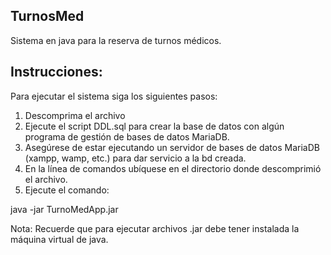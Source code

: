 ## TurnosMed

Sistema en java para la reserva de turnos médicos.

## Instrucciones:

Para ejecutar el sistema siga los siguientes pasos: 

1. Descomprima el archivo
2. Ejecute el script DDL.sql para crear la base de datos con algún programa de gestión de bases de datos MariaDB.
3. Asegúrese de estar ejecutando un servidor de bases de datos MariaDB (xampp, wamp, etc.) para dar servicio a la bd creada.
4. En la línea de comandos ubíquese en el directorio donde descomprimió el archivo.
5. Ejecute el comando:

java -jar TurnoMedApp.jar

Nota: Recuerde que para ejecutar archivos .jar debe tener instalada la máquina virtual de java.

